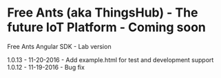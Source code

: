 # Free Ants (aka ThingsHub) - The future IoT Platform - Coming soon

Free Ants Angular SDK - Lab version

1.0.13 - 11-20-2016 - Add example.html for test and development support
1.0.12 - 11-19-2016 - Bug fix


